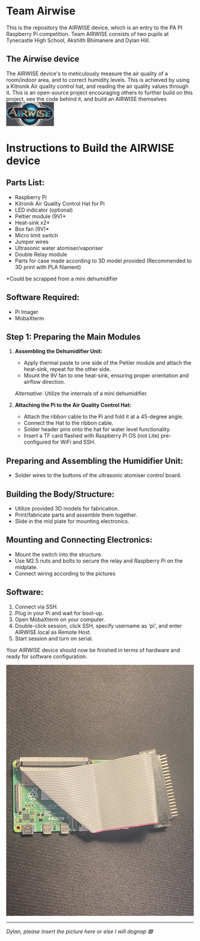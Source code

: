 # Team Airwise

This is the repository the AIRWISE device, which is an entry to the PA PI Raspberry Pi competition.
Team AIRWISE consists of two pupils at Tynecastle High School, Akshith Bhimanere and Dylan Hill.

## The Airwise device
The AIRWISE device's to meticulously measure the air quality of a room/indoor area, and to correct humidity levels. This is achieved by using a Kitronik Air quality control hat, and reading the air quality values through it. This is an open-source project encouraging others to further build on this project, see the code behind it, and build an AIRWISE themselves   
![AIRWISE Device Image](https://github.com/Team-AIRWISE/AIRWISE/blob/main/images/AIRWISE_logo.jpg)  
# Instructions to Build the AIRWISE device

## Parts List:

- Raspberry Pi
- Kitronik Air Quality Control Hat for Pi
- LED indicator (optional)
- Peltier module (9V)*
- Heat-sink x2*
- Box fan (9V)*
- Micro limit switch
- Jumper wires
- Ultrasonic water atomiser/vaporiser
- Double Relay module
- Parts for case made according to 3D model provided (Recommended to 3D print with PLA filament)

\*Could be scrapped from a mini dehumidifier

## Software Required:

- Pi Imager
- MobaXterm

## Step 1: Preparing the Main Modules

1. **Assembling the Dehumidifier Unit:**
   - Apply thermal paste to one side of the Peltier module and attach the heat-sink, repeat for the other side.
   - Mount the 9V fan to one heat-sink, ensuring proper orientation and airflow direction.

   *Alternative:* Utilize the internals of a mini dehumidifier.

2. **Attaching the Pi to the Air Quality Control Hat:**
   - Attach the ribbon cable to the Pi and fold it at a 45-degree angle.
   - Connect the Hat to the ribbon cable.
   - Solder header pins onto the hat for water level functionality.
   - Insert a TF card flashed with Raspberry Pi OS (not Lite) pre-configured for WiFi and SSH.

## Preparing and Assembling the Humidifier Unit:

- Solder wires to the buttons of the ultrasonic atomiser control board.

## Building the Body/Structure:

- Utilize provided 3D models for fabrication.
- Print/fabricate parts and assemble them together.
- Slide in the mid plate for mounting electronics.

## Mounting and Connecting Electronics:

- Mount the switch into the structure.
- Use M2.5 nuts and bolts to secure the relay and Raspberry Pi on the midplate.
- Connect wiring according to the pictures

## Software:

1. Connect via SSH.
2. Plug in your Pi and wait for boot-up.
3. Open MobaXterm on your computer.
4. Double-click session, click SSH, specify username as 'pi', and enter AIRWISE.local as Remote Host.
5. Start session and turn on serial.

Your AIRWISE device should now be finished in terms of hardware and ready for software configuration.

![AIRWISE Device Image](https://github.com/Team-AIRWISE/AIRWISE/blob/main/images/ribbon.jpg)

---

*Dylan, please insert the picture here or else I will dognap 🟦*